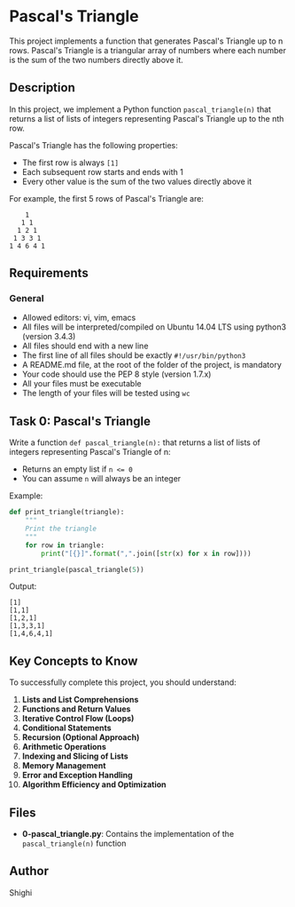 # Pascal's Triangle

This project implements a function that generates Pascal's Triangle up to n rows. Pascal's Triangle is a triangular array of numbers where each number is the sum of the two numbers directly above it.

## Description

In this project, we implement a Python function `pascal_triangle(n)` that returns a list of lists of integers representing Pascal's Triangle up to the nth row.

Pascal's Triangle has the following properties:
- The first row is always `[1]`
- Each subsequent row starts and ends with 1
- Every other value is the sum of the two values directly above it

For example, the first 5 rows of Pascal's Triangle are:
```
    1
   1 1
  1 2 1
 1 3 3 1
1 4 6 4 1
```

## Requirements

### General
- Allowed editors: vi, vim, emacs
- All files will be interpreted/compiled on Ubuntu 14.04 LTS using python3 (version 3.4.3)
- All files should end with a new line
- The first line of all files should be exactly `#!/usr/bin/python3`
- A README.md file, at the root of the folder of the project, is mandatory
- Your code should use the PEP 8 style (version 1.7.x)
- All your files must be executable
- The length of your files will be tested using `wc`

## Task 0: Pascal's Triangle

Write a function `def pascal_triangle(n):` that returns a list of lists of integers representing Pascal's Triangle of n:
- Returns an empty list if `n <= 0`
- You can assume `n` will always be an integer

Example:
```python
def print_triangle(triangle):
    """
    Print the triangle
    """
    for row in triangle:
        print("[{}]".format(",".join([str(x) for x in row])))

print_triangle(pascal_triangle(5))
```

Output:
```
[1]
[1,1]
[1,2,1]
[1,3,3,1]
[1,4,6,4,1]
```

## Key Concepts to Know

To successfully complete this project, you should understand:

1. **Lists and List Comprehensions**
2. **Functions and Return Values**
3. **Iterative Control Flow (Loops)**
4. **Conditional Statements**
5. **Recursion (Optional Approach)**
6. **Arithmetic Operations**
7. **Indexing and Slicing of Lists**
8. **Memory Management**
9. **Error and Exception Handling**
10. **Algorithm Efficiency and Optimization**

## Files

- **0-pascal_triangle.py**: Contains the implementation of the `pascal_triangle(n)` function

## Author

Shighi